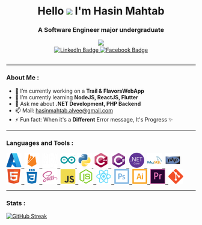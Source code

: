 ### 
<div id="header" align="center">

  <h1>Hello <img src="https://raw.githubusercontent.com/MartinHeinz/MartinHeinz/master/wave.gif" height="35"> I'm Hasin Mahtab</h1>
  <h3>A Software Engineer major undergraduate</h3>
  
  <img src="https://d2xrkn56aw2rdo.cloudfront.net/icc/assets/Mobile/Loading_Blue.gif" width="100"/>
  
  <div id="badges">
  <a href="https://www.linkedin.com/in/hasin-mahtab-4b9640217/">
    <img src="https://img.shields.io/badge/LinkedIn-grey?style=for-the-badge&logo=linkedin&logoColor=blue" alt="LinkedIn Badge"/>
  </a>
  <a href="https://www.facebook.com/hasinmahtab.alvee/">
    <img src="https://img.shields.io/badge/Facebook-blue?style=for-the-badge&logo=facebook&logoColor=white" alt="Facebook Badge"/>
  </a>
</div>
  
  <img src="https://komarev.com/ghpvc/?username=hasin023&style=rounded-square&color=blue" alt=""/>
   
</div>

---

###  About Me :

- 🔭 I’m currently working on a **Trail & FlavorsWebApp**
- 🌱 I’m currently learning **NodeJS, ReactJS, Flutter**
- 💬 Ask me about **.NET Development, PHP Backend**
- 📫 Mail: hasinmahtab.alvee@gmail.com
- ⚡ Fun fact: When it's a **Different** Error message, It's Progress ✨

---

###  Languages and Tools :

<div>
  <a href="https://azure.microsoft.com/en-us">
  <img src="https://github.com/hasin023/DevIcons/blob/main/icons/azure/azure-original.svg" title="Azure" alt="Azure" width="40" height="40"/>&nbsp;
  </a>
  <a href="https://firebase.google.com/">
  <img src="https://github.com/hasin023/DevIcons/blob/main/icons/firebase/firebase-plain.svg" title="Firebase" alt="Firebase" width="40" height="40"/>&nbsp;
  </a>
  <a href="https://www.latex-project.org/">
  <img src="https://github.com/hasin023/DevIcons/blob/main/icons/latex/latex_white.svg" title="LaTex" alt="LaTex" width="40" height="40"/>&nbsp;
  </a>
  <a href="https://www.arduino.cc/">
  <img src="https://github.com/hasin023/DevIcons/blob/main/icons/arduino/arduino-original.svg" title="Arduino" **alt="Arduino" width="40" height="40"/>
  </a>
  <a href="https://www.python.org/">
  <img src="https://github.com/hasin023/DevIcons/blob/main/icons/python/python-original.svg" title="Python" **alt="Python" width="40" height="40"/>
  </a>
  <a href="https://www.w3schools.com/cpp/cpp_intro.asp">
  <img src="https://github.com/hasin023/DevIcons/blob/main/icons/cplusplus/cplusplus-original.svg" title="C++" alt="C++" width="40" height="40"/>&nbsp;
  </a>
  <a href="https://learn.microsoft.com/en-us/dotnet/csharp/">
  <img src="https://github.com/hasin023/DevIcons/blob/main/icons/csharp/csharp-original.svg" title="C#" alt="C#" width="40" height="40"/>&nbsp;
  </a>
  <a href="https://dotnet.microsoft.com/en-us/">
  <img src="https://github.com/hasin023/DevIcons/blob/main/icons/dotnetcore/dotnetcore-original.svg" title=".NET" alt=".NET" width="40" height="40"/>&nbsp;
  </a>

  <a href="https://www.mysql.com/">
  <img src="https://github.com/hasin023/DevIcons/blob/main/icons/mysql/mysql-original-wordmark.svg" title="MySQL"  alt="MySQL" width="40" height="40"/>&nbsp;
  </a>

  <a href="https://www.php.net/">
  <img src="https://github.com/hasin023/DevIcons/blob/main/icons/php/php-original.svg" title="PHP" alt="PHP" width="40" height="40"/>
  </a>

  <a href="https://html.com/html5/">
  <img src="https://github.com/hasin023/DevIcons/blob/main/icons/html5/html5-original.svg" title="HTML5" alt="HTML" width="40" height="40"/>&nbsp;
  </a>
  <a href="https://www.w3schools.com/css/">
  <img src="https://github.com/hasin023/DevIcons/blob/main/icons/css3/css3-plain-wordmark.svg"  title="CSS3" alt="CSS" width="40" height="40"/>&nbsp;
  </a>
  <a href="https://sass-lang.com/">
  <img src="https://github.com/hasin023/DevIcons/blob/main/icons/sass/sass-original.svg"  title="Sass" alt="Sass" width="40"            height="40"/>&nbsp;
  </a>
  <a href="https://developer.mozilla.org/en-US/docs/Web/JavaScript">
  <img src="https://github.com/hasin023/DevIcons/blob/main/icons/javascript/javascript-original.svg" title="JavaScript" alt="JavaScript" width="40"         height="40"/>&nbsp;
  </a>

<!--
  <a href="https://www.mongodb.com/">
  <img src="https://github.com/hasin023/DevIcons/blob/main/icons/mongodb/mongodb-original.svg" title="MongoDB" alt="MongoDB" width="40" height="40"/>&nbsp;
  </a>
  -->
  <a href="https://nodejs.org/en">
  <img src="https://github.com/hasin023/DevIcons/blob/main/icons/nodejs/nodejs-original.svg" title="NodeJS"  alt="NodeJS" width="40" height="40"/>&nbsp;
  </a>

  <a href="https://react.dev/">
  <img src="https://github.com/hasin023/DevIcons/blob/main/icons/react/react-original.svg"  title="ReactJS" alt="ReactJS" width="40" height="40"/>&nbsp;
  </a>

  
  <!--
  
  <a href="https://www.figma.com/ui-design-tool/">
  <img src="https://github.com/hasin023/DevIcons/blob/main/icons/figma/figma-original.svg" title="Figma" alt="Figma " width="40" height="40"/>&nbsp;
  </a>
  
  -->
  
  <a href="https://www.adobe.com/products/photoshop.html">
  <img src="https://github.com/hasin023/DevIcons/blob/main/icons/photoshop/photoshop-line.svg" title="Photoshop" alt="Photoshop" width="40" height="40"/>&nbsp;
  </a>
  <a href="https://www.adobe.com/products/illustrator.html">
  <img src="https://github.com/hasin023/DevIcons/blob/main/icons/illustrator/illustrator-line.svg" title="Illustrator" alt="Illustrator" width="40" height="40"/>&nbsp;
  </a>
  <a href="https://www.adobe.com/products/premiere.html">
  <img src="https://github.com/hasin023/DevIcons/blob/main/icons/premierepro/premierepro-original.svg" title="Premiere" alt="Premiere" width="40" height="40"/>&nbsp;
  <a href="https://git-scm.com/">
  <img src="https://github.com/hasin023/DevIcons/blob/main/icons/git/git-original.svg" title="Git" **alt="Git" width="40" height="40"/>
  </a>
    
  
</div>

---

###  Stats :

  
[![GitHub Streak](https://github-readme-streak-stats.herokuapp.com?user=hasin023&theme=dark&hide_border=true)](https://git.io/streak-stats)


